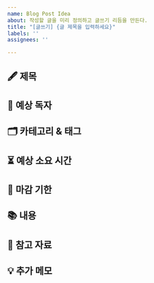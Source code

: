 ```yaml
---
name: Blog Post Idea
about: 작성할 글을 미리 정의하고 글쓰기 리듬을 만든다.
title: "[글쓰기] {글 제목을 입력하세요}"
labels: ''
assignees: ''

---
```


## 🖋️ 제목
<!-- 작성할 글의 제목을 입력하세요 -->

## 🎯 예상 독자
<!-- 이 글이 타겟으로 하는 독자는 누구인지 명시하세요 (예: 초급 개발자, 비전공자 등) -->

## 🗂️ 카테고리 & 태그
<!-- 글이 속할 카테고리를 선택하세요 (예: 개발, 기술, 개인 성장 등) -->

## ⏳ 예상 소요 시간
<!-- 글 작성에 예상되는 시간을 입력하세요 (예: 2시간, 1일) -->

## 📅 마감 기한
<!-- 글을 언제까지 작성하고 싶은지 기한을 설정하세요 (선택 사항) -->

## 📚 내용
<!-- 글에서 다룰 주제와 내용을 간단히 설명하세요 -->

## 🔗 참고 자료
<!-- 참고할 자료나 링크를 입력하세요 -->

## 💡 추가 메모
<!-- 기타 추가하고 싶은 내용이 있다면 적어주세요 -->
